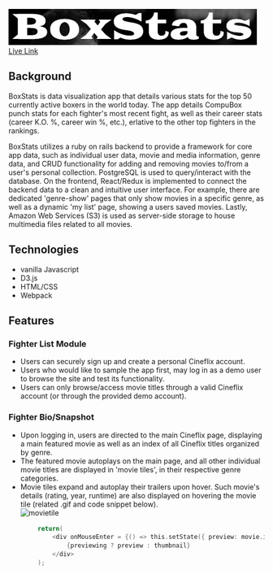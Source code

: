 ![logo](https://raw.githubusercontent.com/dannyho77/BoxStats/main/assets/logo.jpg)  
[Live Link](https://dannyho77.github.io/BoxStats/)

## Background
BoxStats is data visualization app that details various stats for the top 50 currently active boxers in the world today. The app details CompuBox punch stats for each fighter's most recent fight, as well as their career stats (career K.O. %, career win %, etc.), erlative to the other top fighters in the rankings.  

BoxStats utilizes a ruby on rails backend to provide a framework for core app data, such as individual user data, movie and media information, genre data, and CRUD functionality for adding and removing movies to/from a user's personal collection. PostgreSQL is used to query/interact with the database. On the frontend, React/Redux is implemented to connect the backend data to a clean and intuitive user interface. For example, there are dedicated 'genre-show' pages that only show movies in a specific genre, as well as a dynamic 'my list' page, showing a users saved movies. Lastly, Amazon Web Services (S3) is used as server-side storage to house multimedia files related to all movies.

## Technologies
- vanilla Javascript
- D3.js
- HTML/CSS
- Webpack

## Features

### Fighter List Module
- Users can securely sign up and create a personal Cineflix account.
- Users who would like to sample the app first, may log in as a demo user to browse the site and test its functionality.
- Users can only browse/access movie titles through a valid Cineflix account (or through the provided demo account).

### Fighter Bio/Snapshot
- Upon logging in, users are directed to the main Cineflix page, displaying a main featured movie as well as an index of all Cineflix titles organized by genre.
- The featured movie autoplays on the main page, and all other individual movie titles are displayed in 'movie tiles', in their respective genre categories.
- Movie tiles expand and autoplay their trailers upon hover. Such movie's details (rating, year, runtime) are also displayed on hovering the movie tile (related .gif and code snippet below).  
![movietile](https://media.giphy.com/media/0EkDoKGMKZrcpEnZeO/giphy.gif)  
```c
        return(
            <div onMouseEnter = {() => this.setState({ preview: movie.id })} onMouseLeave = {() => this.setState({ preview: null })}>
                {previewing ? preview : thumbnail}
            </div>
        );
```
